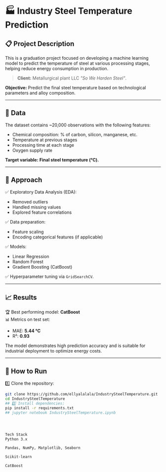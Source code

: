 # 🏭 Industry Steel Temperature Prediction

## 📋 Project Description
This is a graduation project focused on developing a machine learning model to predict the temperature of steel at various processing stages, helping reduce energy consumption in production.  
> **Client:** Metallurgical plant LLC *"So We Harden Steel"*.

**Objective:** Predict the final steel temperature based on technological parameters and alloy composition.

---

## 📂 Data
The dataset contains ~20,000 observations with the following features:
- Chemical composition: % of carbon, silicon, manganese, etc.
- Temperature at previous stages
- Processing time at each stage
- Oxygen supply rate

**Target variable:** **Final steel temperature (°C).**

---

## 🧪 Approach
✅ Exploratory Data Analysis (EDA):
- Removed outliers  
- Handled missing values  
- Explored feature correlations  

✅ Data preparation:
- Feature scaling
- Encoding categorical features (if applicable)

✅ Models:
- Linear Regression
- Random Forest
- Gradient Boosting (CatBoost)

✅ Hyperparameter tuning via `GridSearchCV`.

---

## 📈 Results
🏆 Best performing model: **CatBoost**  
📊 Metrics on test set:
- MAE: **5.44 °C**
- R²: **0.93**

The model demonstrates high prediction accuracy and is suitable for industrial deployment to optimize energy costs.

---

## 🚀 How to Run
1️⃣ Clone the repository:
```bash
git clone https://github.com/ellyalalala/IndustrySteelTemperature.git
cd IndustrySteelTemperature
## 2️⃣ Install dependencies:
pip install -r requirements.txt
## jupyter notebook IndustrySteelTemperature.ipynb




Tech Stack
Python 3.x

Pandas, NumPy, Matplotlib, Seaborn

Scikit-learn

CatBoost
